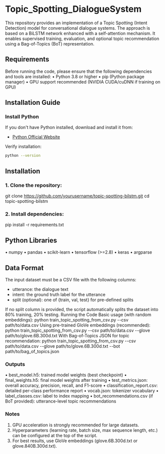 # Topic_Spotting_DialogueSystem

This repository provides an implementation of a Topic Spotting (Intent Detection) model for conversational dialogue systems. The approach is based on a BiLSTM network enhanced with a self-attention mechanism. It enables supervised training, evaluation, and optional topic recommendation using a Bag-of-Topics (BoT) representation.
## Requirements
Before running the code, please ensure that the following dependencies and tools are installed:
•	Python 3.8 or higher
•	pip (Python package manager)
•	GPU support recommended (NVIDIA CUDA/cuDNN if training on GPU)

## Installation Guide

### Install Python
If you don't have Python installed, download and install it from:
- [Python Official Website](https://www.python.org/downloads/)

Verify installation:
```sh
python --version
```
## Installation
### 1. Clone the repository:
   git clone https://github.com/yourusername/topic-spotting-bilstm.git
   cd topic-spotting-bilstm
### 2. Install dependencies:
   pip install -r requirements.txt
## Python Libraries 
•	numpy
•	pandas
•	scikit-learn
•	tensorflow (>=2.8)
•	keras
•	argparse
## Data Format
The input dataset must be a CSV file with the following columns:
- utterance: the dialogue text
- intent: the ground truth label for the utterance
- split (optional): one of {train, val, test} for pre-defined splits

If no split column is provided, the script automatically splits the dataset into 80% training, 20% testing.
Running the Code
Basic usage (with random embeddings):
   python train_topic_spotting_from_csv.py --csv path/to/data.csv
Using pre-trained GloVe embeddings (recommended):
   python train_topic_spotting_from_csv.py --csv path/to/data.csv --glove path/to/glove.6B.300d.txt
With Bag-of-Topics JSON for topic recommendation:
   python train_topic_spotting_from_csv.py --csv path/to/data.csv --glove path/to/glove.6B.300d.txt --bot path/to/bag_of_topics.json
### Outputs
•	best_model.h5: trained model weights (best checkpoint)
•	final_weights.h5: final model weights after training
•	test_metrics.json: overall accuracy, precision, recall, and F1-score
•	classification_report.csv: detailed per-class performance report
•	vocab.json: tokenizer vocabulary
•	label_classes.csv: label to index mapping
•	bot_recommendations.csv (if BoT provided): utterance-level topic recommendations
### Notes
1. GPU acceleration is strongly recommended for large datasets.
2. Hyperparameters (learning rate, batch size, max sequence length, etc.) can be configured at the top of the script.
3. For best results, use GloVe embeddings (glove.6B.300d.txt or glove.840B.300d.txt).


